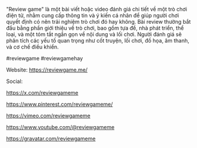 "Review game" là một bài viết hoặc video đánh giá chi tiết về một trò chơi điện tử, nhằm cung cấp thông tin và ý kiến cá nhân để giúp người chơi quyết định có nên trải nghiệm trò chơi đó hay không. Bài review thường bắt đầu bằng phần giới thiệu về trò chơi, bao gồm tựa đề, nhà phát triển, thể loại, và một tóm tắt ngắn gọn về nội dung và lối chơi. Người đánh giá sẽ phân tích các yếu tố quan trọng như cốt truyện, lối chơi, đồ họa, âm thanh, và cơ chế điều khiển.

#reviewgame #reviewgamehay

Website: https://reviewgame.me/

Social: 

https://x.com/reviewgameme

https://www.pinterest.com/reviewgameme/

https://vimeo.com/reviewgameme

https://www.youtube.com/@reviewgameme

https://gravatar.com/reviewgameme



